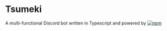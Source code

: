 # Tsumeki

A multi-functional Discord bot written in Typescript and powered by [<img alt="npm" src="https://img.shields.io/npm/v/eris?label=Eris">](https://abal.moe/Eris/)

